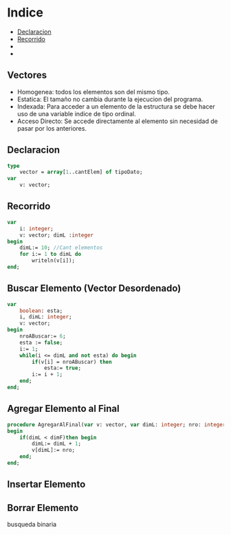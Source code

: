 Indice
==========
- [Declaracion](#declaracion)
- [Recorrido](#recorrido)
-
-

## Vectores
- Homogenea: todos los elementos son del mismo tipo.
- Estatica: El tamaño no cambia durante la ejecucion del programa.
- Indexada: Para acceder a un elemento de la estructura se debe hacer uso de una variable indice de tipo ordinal.
- Acceso Directo: Se accede directamente al elemento sin necesidad de pasar por los anteriores.

## Declaracion
``` pascal
type
    vector = array[1..cantElem] of tipoDato;
var
    v: vector;
```

## Recorrido
``` pascal
var 
    i: integer;
    v: vector; dimL :integer
begin
    dimL:= 10; //Cant elementos
    for i:= 1 to dimL do
        writeln(v[i]);
end;
```

## Buscar Elemento (Vector Desordenado)
``` pascal
var
    boolean: esta;
    i, dimL: integer;
    v: vector;
begin
    nroABuscar:= 6;
    esta := false;
    i:= 1;
    while(i <= dimL and not esta) do begin
        if(v[i] = nroABuscar) then
            esta:= true;
        i:= i + 1;
    end;
end;
```

## Agregar Elemento al Final
``` pascal
procedure AgregarAlFinal(var v: vector, var dimL: integer; nro: integer);
begin
    if(dimL < dimF)then begin
        dimL:= dimL + 1;
        v[dimL]:= nro;
    end;
end;

```

## Insertar Elemento


## Borrar Elemento

busqueda binaria

